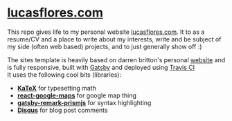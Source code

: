 # [lucasflores.com](https://lucasflores.com)

This repo gives life to  my personal website  [lucasflores.com](https://lucasflores.com).
It to as a resume/CV and a place to write about my interests, write and be subject of my side (often web based) projects, and to just generally show off :)

The sites template is heavily based on darren britton's personal [website](https://github.com/darrenbritton/darrenbritton.github.io) and is fully responsive, built with [Gatsby](https://gatsbyjs.org) and deployed using [Travis CI](https://travis-ci.com/)  
It uses the following cool bits (libraries):

- [**KaTeX**](https://katex.org) for typesetting math
- [**react-google-maps**](https://tomchentw.github.io/react-google-maps/) for google map thing
- [**gatsby-remark-prismjs**](https://www.gatsbyjs.org/packages/gatsby-remark-prismjs/) for syntax highlighting
- [**Disqus**](https://disqus.com) for blog post comments
